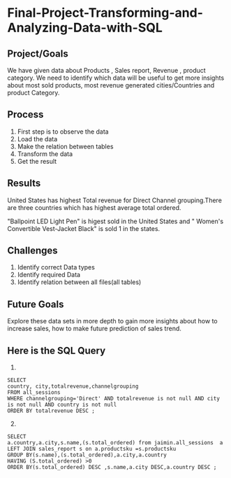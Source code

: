 # Final-Project-Transforming-and-Analyzing-Data-with-SQL

## Project/Goals
We have given data about Products , Sales report, Revenue , product category. We need to identify which data will be useful to get more insights about most sold products, most revenue generated cities/Countries and product Category.

## Process
  1. First step is to observe the data
  2. Load the data
  3. Make the relation between tables
  4. Transform the data
  5. Get the result

## Results
United States has highest Total revenue for Direct Channel grouping.There are three countries which has highest average total ordered.

"Ballpoint LED Light Pen" is higest sold in the United States and " Women's Convertible Vest-Jacket Black" is sold 1 in the states.

## Challenges 
  1. Identify correct Data types
  2. Identify required Data
  3. Identify relation between all files(all tables)
  

## Future Goals
Explore these data sets in more depth to gain more insights about how to increase sales, how to make future prediction of sales trend.

## Here is the SQL Query

1.

```
SELECT
country, city,totalrevenue,channelgrouping 
FROM all_sessions 
WHERE channelgrouping='Direct' AND totalrevenue is not null AND city is not null AND country is not null
ORDER BY totalrevenue DESC ;
```

2.
``` 
SELECT
a.country,a.city,s.name,(s.total_ordered) from jaimin.all_sessions  a 
LEFT JOIN sales_report s on a.productsku =s.productsku
GROUP BY(s.name),(s.total_ordered),a.city,a.country
HAVING (S.total_ordered) >0
ORDER BY(s.total_ordered) DESC ,s.name,a.city DESC,a.country DESC ;
```


